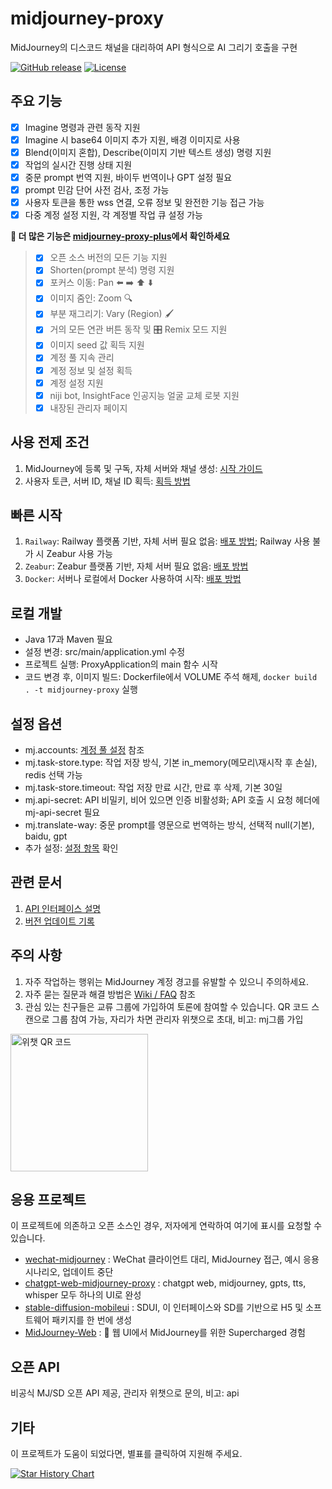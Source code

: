 # midjourney-proxy

MidJourney의 디스코드 채널을 대리하여 API 형식으로 AI 그리기 호출을 구현

[![GitHub release](https://img.shields.io/static/v1?label=release&message=v2.5.5&color=blue)](https://www.github.com/novicezk/midjourney-proxy)
[![License](https://img.shields.io/badge/license-Apache%202-4EB1BA.svg)](https://www.apache.org/licenses/LICENSE-2.0.html)

## 주요 기능
- [x] Imagine 명령과 관련 동작 지원
- [x] Imagine 시 base64 이미지 추가 지원, 배경 이미지로 사용
- [x] Blend(이미지 혼합), Describe(이미지 기반 텍스트 생성) 명령 지원
- [x] 작업의 실시간 진행 상태 지원
- [x] 중문 prompt 번역 지원, 바이두 번역이나 GPT 설정 필요
- [x] prompt 민감 단어 사전 검사, 조정 가능
- [x] 사용자 토큰을 통한 wss 연결, 오류 정보 및 완전한 기능 접근 가능
- [x] 다중 계정 설정 지원, 각 계정별 작업 큐 설정 가능

**🚀 더 많은 기능은 [midjourney-proxy-plus](https://github.com/litter-coder/midjourney-proxy-plus)에서 확인하세요**
> - [x] 오픈 소스 버전의 모든 기능 지원
> - [x] Shorten(prompt 분석) 명령 지원
> - [x] 포커스 이동: Pan ⬅️ ➡️ ⬆️ ⬇️
> - [x] 이미지 줌인: Zoom 🔍
> - [x] 부분 재그리기: Vary (Region) 🖌
> - [x] 거의 모든 연관 버튼 동작 및 🎛️ Remix 모드 지원
> - [x] 이미지 seed 값 획득 지원
> - [x] 계정 풀 지속 관리
> - [x] 계정 정보 및 설정 획득
> - [x] 계정 설정 지원
> - [x] niji bot, InsightFace 인공지능 얼굴 교체 로봇 지원
> - [x] 내장된 관리자 페이지

## 사용 전제 조건
1. MidJourney에 등록 및 구독, 자체 서버와 채널 생성: [시작 가이드](https://docs.midjourney.com/docs/quick-start)
2. 사용자 토큰, 서버 ID, 채널 ID 획득: [획득 방법](./docs/discord-params.md)

## 빠른 시작
1. `Railway`: Railway 플랫폼 기반, 자체 서버 필요 없음: [배포 방법](./docs/railway-start.md); Railway 사용 불가 시 Zeabur 사용 가능
2. `Zeabur`: Zeabur 플랫폼 기반, 자체 서버 필요 없음: [배포 방법](./docs/zeabur-start.md)
3. `Docker`: 서버나 로컬에서 Docker 사용하여 시작: [배포 방법](./docs/docker-start.md)

## 로컬 개발
- Java 17과 Maven 필요
- 설정 변경: src/main/application.yml 수정
- 프로젝트 실행: ProxyApplication의 main 함수 시작
- 코드 변경 후, 이미지 빌드: Dockerfile에서 VOLUME 주석 해제, `docker build . -t midjourney-proxy` 실행

## 설정 옵션
- mj.accounts: [계정 풀 설정](./docs/config.md#%E8%B4%A6%E5%8F%B7%E6%B1%A0%E9%85%8D%E7%BD%AE%E5%8F%82%E8%80%83) 참조
- mj.task-store.type: 작업 저장 방식, 기본 in_memory(메모리\재시작 후 손실), redis 선택 가능
- mj.task-store.timeout: 작업 저장 만료 시간, 만료 후 삭제, 기본 30일
- mj.api-secret: API 비밀키, 비어 있으면 인증 비활성화; API 호출 시 요청 헤더에 mj-api-secret 필요
- mj.translate-way: 중문 prompt를 영문으로 번역하는 방식, 선택적 null(기본), baidu, gpt
- 추가 설정: [설정 항목](./docs/config.md) 확인

## 관련 문서
1. [API 인터페이스 설명](./docs/api.md)
2. [버전 업데이트 기록](https://github.com/novicezk/midjourney-proxy/wiki/%E6%9B%B4%E6%96%B0%E8%AE%B0%E5%BD%95)

## 주의 사항
1. 자주 작업하는 행위는 MidJourney 계정 경고를 유발할 수 있으니 주의하세요.
2. 자주 묻는 질문과 해결 방법은 [Wiki / FAQ](https://github.com/novicezk/midjourney-proxy/wiki/FAQ) 참조
3. 관심 있는 친구들은 교류 그룹에 가입하여 토론에 참여할 수 있습니다. QR 코드 스캔으로 그룹 참여 가능, 자리가 차면 관리자 위챗으로 초대, 비고: mj그룹 가입

 <img src="https://raw.githubusercontent.com/novicezk/midjourney-proxy/main/docs/manager-qrcode.png" width="220" alt="위챗 QR 코드"/>

## 응용 프로젝트
이 프로젝트에 의존하고 오픈 소스인 경우, 저자에게 연락하여 여기에 표시를 요청할 수 있습니다.
- [wechat-midjourney](https://github.com/novicezk/wechat-midjourney) : WeChat 클라이언트 대리, MidJourney 접근, 예시 응용 시나리오, 업데이트 중단
- [chatgpt-web-midjourney-proxy](https://github.com/Dooy/chatgpt-web-midjourney-proxy) : chatgpt web, midjourney, gpts, tts, whisper 모두 하나의 UI로 완성
- [stable-diffusion-mobileui](https://github.com/yuanyuekeji/stable-diffusion-mobileui) : SDUI, 이 인터페이스와 SD를 기반으로 H5 및 소프트웨어 패키지를 한 번에 생성
- [MidJourney-Web](https://github.com/ConnectAI-E/MidJourney-Web) : 🍎 웹 UI에서 MidJourney를 위한 Supercharged 경험

## 오픈 API
비공식 MJ/SD 오픈 API 제공, 관리자 위챗으로 문의, 비고: api

## 기타
이 프로젝트가 도움이 되었다면, 별표를 클릭하여 지원해 주세요.

[![Star History Chart](https://api.star-history.com/svg?repos=novicezk/midjourney-proxy&type=Date)](https://star-history.com/#novicezk/midjourney-proxy&Date)
